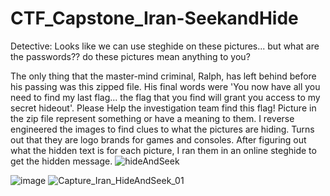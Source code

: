 # CTF_Capstone_Iran-SeekandHide
Detective: Looks like we can use steghide on these pictures... but what are the passwords?? do these pictures mean anything to you?

The only thing that the master-mind criminal, Ralph, has left behind before his passing was this zipped file. His final words were 'You now have all you need to find my last flag... the flag that you find will grant you access to my secret hideout'. Please Help the investigation team find this flag!
Picture in the zip file represent something or have a meaning to them. 
I reverse engineered the images to find clues to what the pictures are hiding.
Turns out that they are logo brands for games and consoles. 
After figuring out what the hidden text is for each picture, I ran them in an online steghide
to get the hidden message. 
![hideAndSeek](https://github.com/babakmilani/CTF_Capstone_Iran-SeekandHide/assets/55906428/c2db4b1c-b504-435b-9f36-c824f0e60c3b)

![image](https://github.com/babakmilani/CTF_Capstone_Iran-SeekandHide/assets/55906428/9b89866f-7683-4985-a601-e8ada044be62)
![Capture_Iran_HideAndSeek_01](https://github.com/babakmilani/CTF_Capstone_Iran-SeekandHide/assets/55906428/bb3d5c16-182f-4e8a-a284-6eb7e87eb583)
